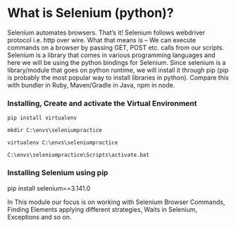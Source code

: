 # What is Selenium (python)?

Selenium automates browsers. That’s it! Selenium follows webdriver protocol i.e. http over wire. What that means is – We can execute commands on a browser by passing GET, POST etc. calls from our scripts. Selenium is a library that comes in various programming languages and here we will be using the python bindings for Selenium. Since selenium is a library/module that goes on python runtime, we will install it through pip (pip is probably the most popular way to install libraries in python). Compare this with bundler in Ruby, Maven/Gradle in Java, npm in node.

### Installing, Create and activate the Virtual Environment   
```
pip install virtualenv

mkdir C:\envs\seleniumpractice

virtualenv C:\envs\seleniumpractice

C:\envs\seleniumpractice\Scripts\activate.bat
```

### Installing Selenium using pip
pip install selenium==3.141.0


In This module our focus is on working with Selenium Browser Commands, Finding Elements applying different strategies, Waits in Selenium, Exceptions and so on.